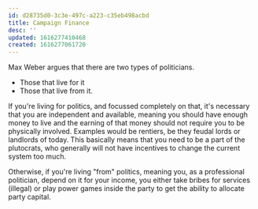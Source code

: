 ```yaml
---
id: d28735d0-3c3e-497c-a223-c35eb498acbd
title: Campaign Finance
desc: ''
updated: 1616277410468
created: 1616277061720
---
```


Max Weber argues that there are two types of politicians.
* Those that live for it
* Those that live from it.

If you're living for politics, and focussed completely on that, it's
necessary that you are independent and available, meaning
you should have enough money to live and the earning of that money should
not require you to be physically involved. Examples would be rentiers,
be they feudal lords or landlords of today. This basically means that
you need to be a part of the plutocrats, who generally will not have
incentives to change the current system too much.

Otherwise, if you're living "from" politics, meaning you, as a professional politician,
depend on it for your income, you either take bribes for services (illegal) or play
power games inside the party to get the ability to allocate party capital.
